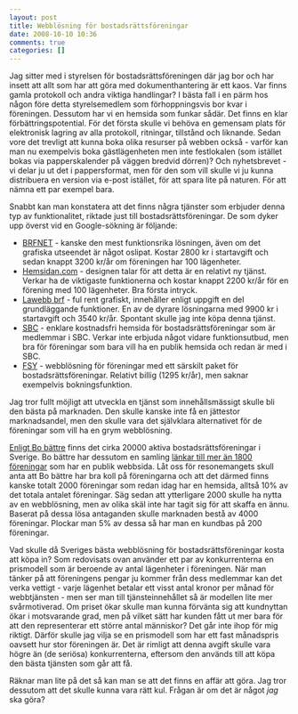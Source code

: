 ```yaml
---
layout: post
title: Webblösning för bostadsrättsföreningar
date: 2008-10-10 10:36
comments: true
categories: []
---
```

Jag sitter med i styrelsen för bostadsrättsföreningen där jag bor och har insett att allt som har att göra med dokumenthantering är ett kaos. Var finns gamla protokoll och andra viktiga handlingar? I bästa fall i en pärm hos någon före detta styrelsemedlem som förhoppningsvis bor kvar i föreningen. Dessutom har vi en hemsida som funkar sådär. Det finns en klar förbättringspotential. För det första skulle vi behöva en gemensam plats för elektronisk lagring av alla protokoll, ritningar, tillstånd och liknande. Sedan vore det trevligt att kunna boka olika resurser på webben också - varför kan man nu exempelvis boka gästlägenheten men inte festlokalen (som istället bokas via papperskalender på väggen bredvid dörren)? Och nyhetsbrevet - vi delar ju ut det i pappersformat, men för den som vill skulle vi ju kunna distribuera en version via e-post istället, för att spara lite på naturen. För att nämna ett par exempel bara.

Snabbt kan man konstatera att det finns några tjänster som erbjuder denna typ av funktionalitet, riktade just till bostadsrättsföreningar. De som dyker upp överst vid en Google-sökning är följande:
<ul>
	<li><a href="http://www.brfnet.se/">BRFNET</a> - kanske den mest funktionsrika lösningen, även om det grafiska utseendet är något oslipat. Kostar 2800 kr i startavgift och sedan knappt 3200 kr/år om föreningen har 100 lägenheter.</li>
	<li><a href="http://hemsidan.com">Hemsidan.com</a> - designen talar för att detta är en relativt ny tjänst. Verkar ha de viktigaste funktionerna och kostar knappt 2200 kr/år för en förening med 100 lägenheter. Bra första intryck.</li>
	<li><a href="http://www.lawebb.se/brf/extern/start.php">Lawebb brf</a> - ful rent grafiskt, innehåller enligt uppgift en del grundläggande funktioner. En av de dyrare lösningarna med 9900 kr i startavgift och 3540 kr/år. Spontant skulle jag inte köpa denna tjänst.</li>
	<li><a href="http://www.sbc.se/templates/StandardPage____2202.aspx">SBC</a> - enklare kostnadsfri hemsida för bostadsrättsföreningar som är medlemmar i SBC. Verkar inte erbjuda något vidare funktionsutbud, men bra för föreningar som bara vill ha en publik hemsida och redan är med i SBC.</li>
	<li><a href="http://www.fsy.se">FSY</a> - webblösning för föreningar med ett särskilt paket för bostadsrättsföreningar. Relativt billig (1295 kr/år), men saknar exempelvis bokningsfunktion.<a href="http://www.bobattre.se/Brf.asp?Page=P04"></a></li>
</ul>
Jag tror fullt möjligt att utveckla en tjänst som innehållsmässigt skulle bli den bästa på marknaden. Den skulle kanske inte få en jättestor marknadsandel, men den skulle vara det självklara alternativet för de föreningar som vill ha en grym webblösning.

<a href="http://www.bobattre.se/Brf.asp?Page=P04">Enligt Bo bättre</a> finns det cirka 20000 aktiva bostadsrättsföreningar i Sverige. Bo bättre har dessutom en samling <a href="http://www.bobattre.se/BrfHemsida.asp?Page=P04">länkar till mer än 1800 föreningar</a> som har en publik webbsida. Låt oss för resonemangets skull anta att Bo bättre har bra koll på föreningarna och att det därmed finns kanske totalt 2000 föreningar som redan idag har en hemsida, alltså 10% av det totala antalet föreningar. Säg sedan att ytterligare 2000 skulle ha nytta av en webblösning, men av olika skäl inte har tagit sig för att skaffa en ännu. Baserat på dessa lösa antaganden skulle marknaden bestå av 4000 föreningar. Plockar man 5% av dessa så har man en kundbas på 200 föreningar.

Vad skulle då Sveriges bästa webblösning för bostadsrättsföreningar kosta att köpa in? Som redovisats ovan använder ett par av konkurrenterna en prismodell som är beroende av antal lägenheter i föreningen. När man tänker på att föreningens pengar ju kommer från dess medlemmar kan det verka vettigt - varje lägenhet betalar ett visst antal kronor per månad för webbtjänsten - men ser man till tjänsteinnehållet så är modellen lite mer svårmotiverad. Om priset ökar skulle man kunna förvänta sig att kundnyttan ökar i motsvarande grad, men på vilket sätt har kunden fått ut mer bara för att den representerar ett större antal människor? Det går inte ihop för mig riktigt. Därför skulle jag vilja se en prismodell som har ett fast månadspris oavsett hur stor föreningen är. Det är rimligt att denna avgift skulle vara högre än (de seriösa) konkurrenterna, eftersom den används till att köpa den bästa tjänsten som går att få.

Räknar man lite på det så kan man se att det finns en affär att göra. Jag tror dessutom att det skulle kunna vara rätt kul. Frågan är om det är något <em>jag </em>ska göra?
